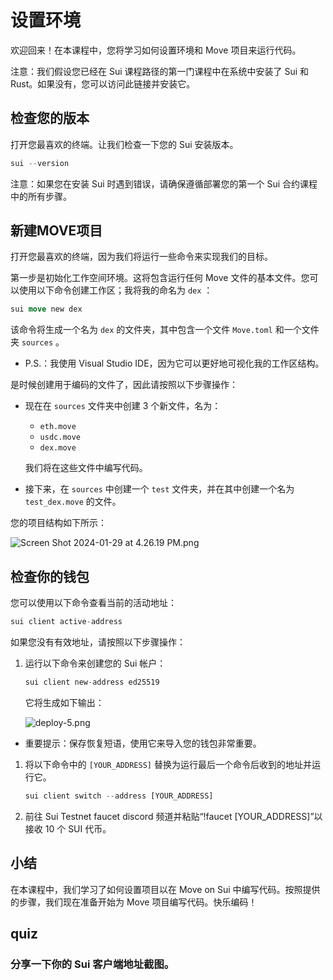 # 设置环境

欢迎回来！在本课程中，您将学习如何设置环境和 Move 项目来运行代码。

注意：我们假设您已经在 Sui 课程路径的第一门课程中在系统中安装了 Sui 和 Rust。如果没有，您可以访问此链接并安装它。

##  检查您的版本

打开您最喜欢的终端。让我们检查一下您的 Sui 安装版本。

```rust
sui --version
```

注意：如果您在安装 Sui 时遇到错误，请确保遵循部署您的第一个 Sui 合约课程中的所有步骤。

## 新建MOVE项目

打开您最喜欢的终端，因为我们将运行一些命令来实现我们的目标。

第一步是初始化工作空间环境。这将包含运行任何 Move 文件的基本文件。您可以使用以下命令创建工作区；我将我的命名为 `dex` ：

```rust
sui move new dex
```

该命令将生成一个名为 `dex` 的文件夹，其中包含一个文件 `Move.toml` 和一个文件夹 `sources` 。

- P.S.：我使用 Visual Studio IDE，因为它可以更好地可视化我的工作区结构。

是时候创建用于编码的文件了，因此请按照以下步骤操作：

- 现在在 `sources` 文件夹中创建 3 个新文件，名为：

  - `eth.move`
  - `usdc.move`
  - `dex.move`

  我们将在这些文件中编写代码。

- 接下来，在 `sources` 中创建一个 `test` 文件夹，并在其中创建一个名为 `test_dex.move` 的文件。

您的项目结构如下所示：

![Screen Shot 2024-01-29 at 4.26.19 PM.png](https://github.com/0xmetaschool/Learning-Projects/blob/ba2ce8dea0997931621928704f03f1a8483ecc0d/Build%20the%20Token%20Dex%20DApp/2.%20Setting%20Up%20the%20Development%20Environment/assets/Screen_Shot_2024-01-29_at_4.26.19_PM.png?raw=true)

##  检查你的钱包

您可以使用以下命令查看当前的活动地址：

```rust
sui client active-address
```

如果您没有有效地址，请按照以下步骤操作：

1. 运行以下命令来创建您的 Sui 帐户：

   ```rust
   sui client new-address ed25519
   ```

   它将生成如下输出：

   ![deploy-5.png](https://github.com/0xmetaschool/Learning-Projects/blob/ba2ce8dea0997931621928704f03f1a8483ecc0d/Build%20the%20Token%20Dex%20DApp/2.%20Setting%20Up%20the%20Development%20Environment/assets/deploy-5.png?raw=true)

- 重要提示：保存恢复短语，使用它来导入您的钱包非常重要。

1. 将以下命令中的 `[YOUR_ADDRESS]` 替换为运行最后一个命令后收到的地址并运行它。

   ```rust
   sui client switch --address [YOUR_ADDRESS]
   ```

2. 前往 Sui Testnet faucet discord 频道并粘贴“!faucet [YOUR_ADDRESS]”以接收 10 个 SUI 代币。

## 小结

在本课程中，我们学习了如何设置项目以在 Move on Sui 中编写代码。按照提供的步骤，我们现在准备开始为 Move 项目编写代码。快乐编码！

## quiz

### 分享一下你的 Sui 客户端地址截图。